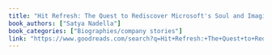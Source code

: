 ```yaml
---
title: "Hit Refresh: The Quest to Rediscover Microsoft's Soul and Imagine a Better Future for Everyone"
book_authors: ["Satya Nadella"]
book_categories: ["Biographies/company stories"]
link: "https://www.goodreads.com/search?q=Hit+Refresh:+The+Quest+to+Rediscover+Microsoft's+Soul+and+Imagine+a+Better+Future+for+Everyone+Satya+Nadella"
---
```

